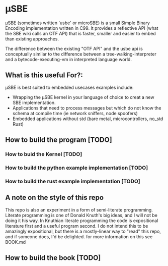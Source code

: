 # μSBE
μSBE (sometimes written 'usbe' or microSBE) is a small Simple Binary Encoding implementation written in C99.
It provides a reflective API (what the SBE wiki calls an OTF API) that is faster, smaller and easier to embed than existing approaches. 

The difference between the existing "OTF API" and the usbe api is conceptually similar to the difference between a tree-walking-interpreter and a bytecode-executing-vm in interpreted language world.

## What is this useful For?:
μSBE is best suited to embedded usecases examples include:
- Wrapping the μSBE kernel in your language of choice to creat a new SBE implementation.
- Applications that need to process messages but which do not know the schema at compile time (ie network sniffers, node spoofers)
- Embedded applications without std (bare metal, microcontrollers, no_std Rust)

## How to build the program [TODO]
### How to buid the Kernel [TODO]
### How to build the python example implementation [TODO]
### How to build the rust example implementation [TODO]

## A note on the style of this repo
This repo is also an experiment in a form of semi-literate programming. Literate programming is one of Donald Knuth's big ideas, and I will not be doing it his way. In Knuthian literate programming the code is expositional literature first and a useful program second. I do not intend this to be amazingly expositional, but there is a mostly-linear way to "read" this repo, and if someone does, I'd be delighted. for more information on this see BOOK.md

## How to build the book [TODO]

